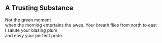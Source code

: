 A Trusting Substance
--------------------
Not the green moment  
when the morning entertains the awes. Your breath flies from north to east  
I salute your blazing plum  
and envy your perfect pride.  
